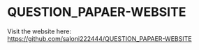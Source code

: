 # QUESTION_PAPAER-WEBSITE
Visit the website here: https://github.com/saloni222444/QUESTION_PAPAER-WEBSITE

